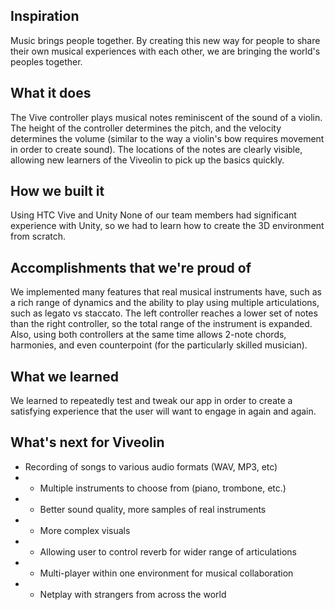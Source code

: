 ## Inspiration
Music brings people together. By creating this new way for people to share their
own musical experiences with each other, we are bringing the world's peoples
together.
## What it does
The Vive controller plays musical notes reminiscent of the sound of a violin.
The height of the controller determines the pitch, and the velocity determines
the volume (similar to the way a violin's bow requires movement in order to
create sound). The locations of the notes are clearly visible, allowing new
learners of the Viveolin to pick up the basics quickly.
## How we built it
Using HTC Vive and Unity
None of our team members had significant experience with Unity, so we had to
learn how to create the 3D environment from scratch.
## Accomplishments that we're proud of
We implemented many features that real musical instruments have, such as a rich
range of dynamics and the ability to play using multiple articulations, such as
legato vs staccato. The left controller reaches a lower set of notes than the
right controller, so the total range of the instrument is expanded. Also, using
both controllers at the same time allows 2-note chords, harmonies, and even
counterpoint (for the particularly skilled musician).
## What we learned
We learned to repeatedly test and tweak our app in order to create a satisfying
experience that the user will want to engage in again and again.
## What's next for Viveolin
* Recording of songs to various audio formats (WAV, MP3, etc)
* * Multiple instruments to choose from (piano, trombone, etc.)
* * Better sound quality, more samples of real instruments
* * More complex visuals
* * Allowing user to control reverb for wider range of articulations
* * Multi-player within one environment for musical collaboration
* * Netplay with strangers from across the world
